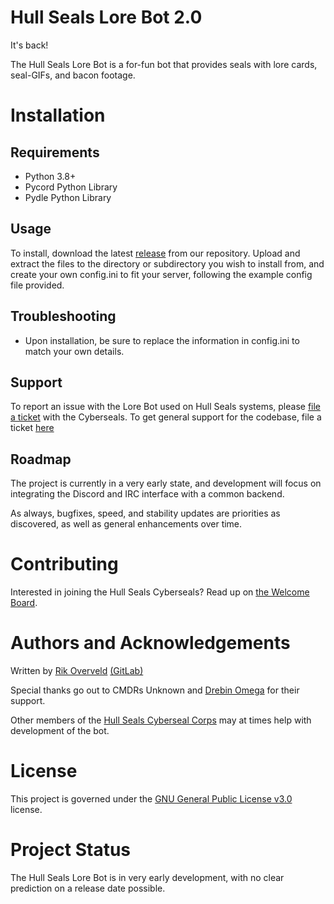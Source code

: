 # Hull Seals Lore Bot 2.0

It's back!

The Hull Seals Lore Bot is a for-fun bot that provides seals with lore cards, seal-GIFs, and bacon footage.

# Installation

## Requirements
- Python 3.8+
- Pycord Python Library
- Pydle Python Library

## Usage
To install, download the latest [release](https://github.com/rik079/HullSealsLoreBot/releases) from our repository. Upload and extract the files to the directory or subdirectory you wish to install from, and create your own config.ini to fit your server, following the example config file provided.

## Troubleshooting
- Upon installation, be sure to replace the information in config.ini to match your own details.

## Support
To report an issue with the Lore Bot used on Hull Seals systems, please [file a ticket](https://hullseals.space/support/create_ticket.php) with the Cyberseals. To get general support for the codebase, file a ticket [here](https://github.com/rik079/HullSealsLoreBot/issues/new)

## Roadmap
The project is currently in a very early state, and development will focus on integrating the Discord and IRC interface with a common backend.

As always, bugfixes, speed, and stability updates are priorities as discovered, as well as general enhancements over time.

# Contributing
Interested in joining the Hull Seals Cyberseals? Read up on [the Welcome Board](https://gitlab.com/hull-seals/welcome-to-the-hull-seals-devops-board).

# Authors and Acknowledgements
Written by [Rik Overveld](https://github.com/rik079) [(GitLab)](https://gitlab.com/rik079)

Special thanks go out to CMDRs Unknown and [Drebin Omega](https://gitlab.com/DoctorDrebin) for their support.

Other members of the [Hull Seals Cyberseal Corps](https://gitlab.com/hull-seals/welcome-to-the-hull-seals-devops-board/blob/master/CONTRIBUTORS.md) may at times help with development of the bot.

# License
This project is governed under the [GNU General Public License v3.0](LICENSE) license.

# Project Status
The Hull Seals Lore Bot is in very early development, with no clear prediction on a release date possible.
